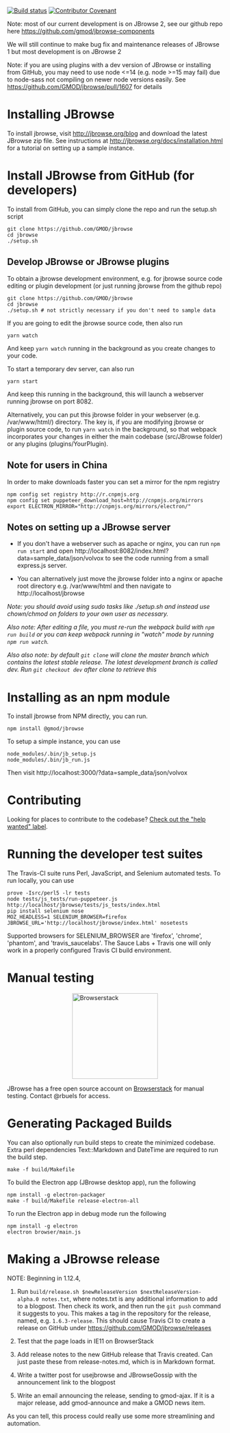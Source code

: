 [![Build status](https://travis-ci.org/GMOD/jbrowse.svg?branch=dev)](https://travis-ci.org/GMOD/jbrowse)
[![Contributor Covenant](https://img.shields.io/badge/Contributor%20Covenant-v1.4%20adopted-ff69b4.svg)](CODE_OF_CONDUCT.md)

Note: most of our current development is on JBrowse 2, see our github repo here
https://github.com/gmod/jbrowse-components

We will still continue to make bug fix and maintenance releases of JBrowse 1 but
most development is on JBrowse 2

Note: if you are using plugins with a dev version of JBrowse or installing from
GitHub, you may need to use node <=14 (e.g. node >=15 may fail) due to node-sass
not compiling on newer node versions easily. See
https://github.com/GMOD/jbrowse/pull/1607 for details

# Installing JBrowse

To install jbrowse, visit http://jbrowse.org/blog and download the latest
JBrowse zip file. See instructions at http://jbrowse.org/docs/installation.html
for a tutorial on setting up a sample instance.

# Install JBrowse from GitHub (for developers)

To install from GitHub, you can simply clone the repo and run the setup.sh
script

    git clone https://github.com/GMOD/jbrowse
    cd jbrowse
    ./setup.sh

## Develop JBrowse or JBrowse plugins

To obtain a jbrowse development environment, e.g. for jbrowse source code
editing or plugin development (or just running jbrowse from the github repo)

    git clone https://github.com/GMOD/jbrowse
    cd jbrowse
    ./setup.sh # not strictly necessary if you don't need to sample data

If you are going to edit the jbrowse source code, then also run

    yarn watch

And keep `yarn watch` running in the background as you create changes to your
code.

To start a temporary dev server, can also run

    yarn start

And keep this running in the background, this will launch a webserver running
jbrowse on port 8082.

Alternatively, you can put this jbrowse folder in your webserver (e.g.
/var/www/html/) directory. The key is, if you are modifying jbrowse or plugin
source code, to run `yarn watch` in the background, so that webpack incorporates
your changes in either the main codebase (src/JBrowse folder) or any plugins
(plugins/YourPlugin).

## Note for users in China

In order to make downloads faster you can set a mirror for the npm registry

    npm config set registry http://r.cnpmjs.org
    npm config set puppeteer_download_host=http://cnpmjs.org/mirrors
    export ELECTRON_MIRROR="http://cnpmjs.org/mirrors/electron/"

## Notes on setting up a JBrowse server

- If you don't have a webserver such as apache or nginx, you can run
  `npm run start` and open
  http://localhost:8082/index.html?data=sample_data/json/volvox to see the code
  running from a small express.js server.

- You can alternatively just move the jbrowse folder into a nginx or apache root
  directory e.g. /var/www/html and then navigate to http://localhost/jbrowse

_Note: you should avoid using sudo tasks like ./setup.sh and instead use
chown/chmod on folders to your own user as necessary._

_Also note: After editing a file, you must re-run the webpack build with
`npm run build` or you can keep webpack running in "watch" mode by running
`npm run watch`._

_Also also note: by default `git clone` will clone the master branch which
contains the latest stable release. The latest development branch is called dev.
Run `git checkout dev` after clone to retrieve this_

# Installing as an npm module

To install jbrowse from NPM directly, you can run.

    npm install @gmod/jbrowse

To setup a simple instance, you can use

    node_modules/.bin/jb_setup.js
    node_modules/.bin/jb_run.js

Then visit http://localhost:3000/?data=sample_data/json/volvox

# Contributing

Looking for places to contribute to the codebase?
[Check out the "help wanted" label](https://github.com/GMOD/jbrowse/labels/help%20wanted).

# Running the developer test suites

The Travis-CI suite runs Perl, JavaScript, and Selenium automated tests. To run
locally, you can use

    prove -Isrc/perl5 -lr tests
    node tests/js_tests/run-puppeteer.js http://localhost/jbrowse/tests/js_tests/index.html
    pip install selenium nose
    MOZ_HEADLESS=1 SELENIUM_BROWSER=firefox JBROWSE_URL='http://localhost/jbrowse/index.html' nosetests

Supported browsers for SELENIUM_BROWSER are 'firefox', 'chrome', 'phantom', and
'travis_saucelabs'. The Sauce Labs + Travis one will only work in a properly
configured Travis CI build environment.

# Manual testing

<img style="display: block; margin: 1em auto" src="img/browserstack-logo-600x315.png" width="200" alt="Browserstack"/>

JBrowse has a free open source account on
[Browserstack](http://browserstack.com/) for manual testing. Contact @rbuels for
access.

# Generating Packaged Builds

You can also optionally run build steps to create the minimized codebase. Extra
perl dependencies Text::Markdown and DateTime are required to run the build
step.

    make -f build/Makefile

To build the Electron app (JBrowse desktop app), run the following

    npm install -g electron-packager
    make -f build/Makefile release-electron-all

To run the Electron app in debug mode run the following

    npm install -g electron
    electron browser/main.js

# Making a JBrowse release

NOTE: Beginning in 1.12.4,

1. Run
   `build/release.sh $newReleaseVersion $nextReleaseVersion-alpha.0 notes.txt`,
   where notes.txt is any additional information to add to a blogpost. Then
   check its work, and then run the `git push` command it suggests to you. This
   makes a tag in the repository for the release, named, e.g. `1.6.3-release`.
   This should cause Travis CI to create a release on GitHub under
   https://github.com/GMOD/jbrowse/releases

1. Test that the page loads in IE11 on BrowserStack

1. Add release notes to the new GitHub release that Travis created. Can just
   paste these from release-notes.md, which is in Markdown format.

1. Write a twitter post for usejbrowse and JBrowseGossip with the announcement
   link to the blogpost

1. Write an email announcing the release, sending to gmod-ajax. If it is a major
   release, add gmod-announce and make a GMOD news item.

As you can tell, this process could really use some more streamlining and
automation.
